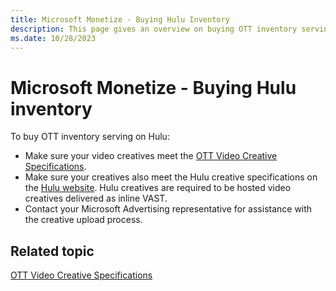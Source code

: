 ```yaml
---
title: Microsoft Monetize - Buying Hulu Inventory
description: This page gives an overview on buying OTT inventory serving on Hulu.
ms.date: 10/28/2023
---
```



# Microsoft Monetize - Buying Hulu inventory

To buy OTT inventory serving on Hulu:

- Make sure your video creatives meet the [OTT Video Creative Specifications](ott-video-creative-specifications.md).
- Make sure your creatives also meet the Hulu creative specifications on the [Hulu website](https://hulu.disneyadvertising.com/ad-products/video-commercial/). Hulu creatives are required to be hosted video creatives delivered as inline VAST.
- Contact your Microsoft Advertising representative for assistance with the creative upload process.

## Related topic

[OTT Video Creative Specifications](ott-video-creative-specifications.md)